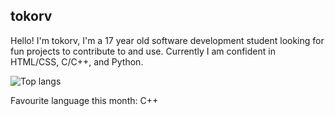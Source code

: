 ## tokorv

Hello! I'm tokorv, I'm a 17 year old software development student looking for fun projects to contribute to and use.
Currently I am confident in HTML/CSS, C/C++, and Python. 

![Top langs](https://github-readme-stats.vercel.app/api/top-langs/?username=tokorv&langs_count=8&theme=dark)

Favourite language this month: C++




<!--
**k** is a ✨ _special_ ✨ repository because its `README.md` (this file) appears on your GitHub profile.

Here are some ideas to get you started:

- 🔭 I’m currently working on ...
- 🌱 I’m currently learning ...
- 👯 I’m looking to collaborate on ...
- 🤔 I’m looking for help with ...
- 💬 Ask me about ...
- 📫 How to reach me: ...
- 😄 Pronouns: ...
- ⚡ Fun fact: ...
-->

